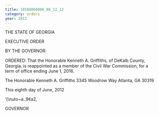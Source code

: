 ```yaml
---
title: 18588060806_08_12_12
category: orders
year: 2012
---
```

 

THE STATE OF GEORGIA

EXECUTIVE ORDER

BY THE GOVERNOR:

ORDERED: That the Honorable Kenneth A. Grifﬁths, of DeKalb County,
Georgia, is reappointed as a member of the Civil War Commission,
for a term of office ending June 1, 2016.

The Honorable Kenneth A. Griffiths
3345 Woodrow Way
Atlanta, GA 30319

This eighth day of June, 2012

‘(\nuto~a..9¢a2,

GOVERNOR

